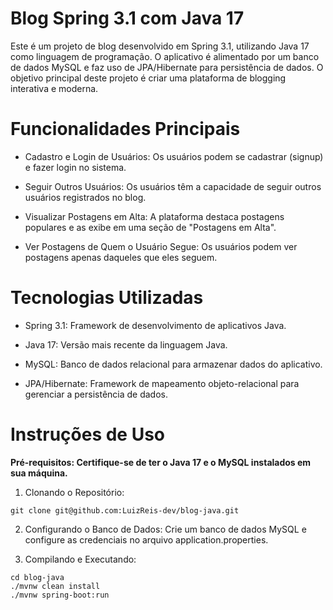 # Blog Spring 3.1 com Java 17
Este é um projeto de blog desenvolvido em Spring 3.1, utilizando Java 17 como linguagem de programação. O aplicativo é alimentado por um banco de dados MySQL e faz uso de JPA/Hibernate para persistência de dados. O objetivo principal deste projeto é criar uma plataforma de blogging interativa e moderna.

# Funcionalidades Principais
* Cadastro e Login de Usuários: Os usuários podem se cadastrar (signup) e fazer login no sistema.

* Seguir Outros Usuários: Os usuários têm a capacidade de seguir outros usuários registrados no blog.

* Visualizar Postagens em Alta: A plataforma destaca postagens populares e as exibe em uma seção de "Postagens em Alta".

* Ver Postagens de Quem o Usuário Segue: Os usuários podem ver postagens apenas daqueles que eles seguem.

# Tecnologias Utilizadas
* Spring 3.1: Framework de desenvolvimento de aplicativos Java.

* Java 17: Versão mais recente da linguagem Java.

* MySQL: Banco de dados relacional para armazenar dados do aplicativo.

* JPA/Hibernate: Framework de mapeamento objeto-relacional para gerenciar a persistência de dados.

# Instruções de Uso
**Pré-requisitos: Certifique-se de ter o Java 17 e o MySQL instalados em sua máquina.**

1. Clonando o Repositório:
```
git clone git@github.com:LuizReis-dev/blog-java.git
```

2. Configurando o Banco de Dados: Crie um banco de dados MySQL e configure as credenciais no arquivo application.properties.

3. Compilando e Executando:

```
cd blog-java
./mvnw clean install
./mvnw spring-boot:run
```

